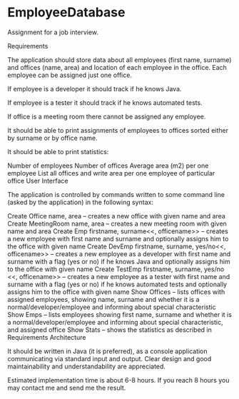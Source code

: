 # EmployeeDatabase
Assignment for a job interview.

Requirements

The application should store data about all employees (first name, surname) and offices (name, area) and location of each employee in the office. Each employee can be assigned just one office.

If employee is a developer it should track if he knows Java.

If employee is a tester it should track if he knows automated tests.

If office is a meeting room there cannot be assigned any employee.

It should be able to print assignments of employees to offices sorted either by surname or by office name.

It should be able to print statistics:

Number of employees
Number of offices
Average area (m2) per one employee
List all offices and write area per one employee of particular office
User Interface

The application is controlled by commands written to some command line (asked by the application) in the following syntax:

Create Office name, area – creates a new office with given name and area
Create MeetingRoom name, area – creates a new meeting room with given name and area
Create Emp firstname, surname<<, officename>>  – creates a new employee with first name and surname and optionally assigns him to the office with given name
Create DevEmp firstname, surname, yes/no<<, officename>>  – creates a new employee as a developer with first name and surname with a flag (yes or no) if he knows Java and optionally assigns him to the office with given name
Create TestEmp firstname, surname, yes/no <<, officename>>  – creates a new employee as a tester with first name and surname with a flag (yes or no) if he knows automated tests and optionally assigns him to the office with given name
Show Offices – lists offices with assigned employees, showing name, surname and whether it is a normal/developer/employee and informing about special characteristic
Show Emps – lists employees showing first name, surname and whether it is a normal/developer/employee and informing about special characteristic, and assigned office
Show Stats – shows the statistics as described in Requirements
Architecture

It should be written in Java (it is preferred), as a console application communicating via standard input and output. Clear design and good maintainability and understandability are appreciated.

Estimated implementation time is about 6-8 hours. If you reach 8 hours you may contact me and send me the result.

